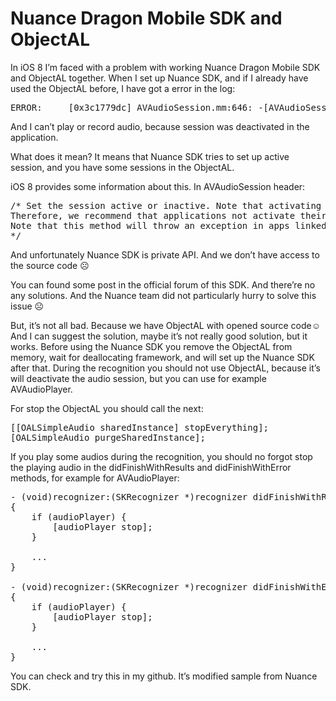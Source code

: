 # Nuance Dragon Mobile SDK and ObjectAL

In iOS 8 I’m faced with a problem with working Nuance Dragon Mobile SDK and ObjectAL together. When I set up Nuance SDK, and if I already have used the ObjectAL before, I have got a error in the log:

<pre>
ERROR:     [0x3c1779dc] AVAudioSession.mm:646: -[AVAudioSession setActive:withOptions:error:]: Deactivating an audio session that has running I/O. All I/O should be stopped or paused prior to deactivating the audio session.
</pre>

And I can’t play or record audio, because session was deactivated in the application.

What does it mean? It means that Nuance SDK tries to set up active session, and you have some sessions in the ObjectAL.

iOS 8 provides some information about this. In AVAudioSession header:

<pre>
/* Set the session active or inactive. Note that activating an audio session is a synchronous (blocking) operation.
Therefore, we recommend that applications not activate their session from a thread where a long blocking operation will be problematic.
Note that this method will throw an exception in apps linked on or after iOS 8 if the session is set inactive while it has running or paused I/O (e.g. audio queues, players, recorders, converters, remote I/Os, etc.).
*/
</pre>

And unfortunately Nuance SDK is private API. And we don’t have access to the source code ☹

You can found some post in the official forum of this SDK. And there’re no any solutions. And the Nuance team did not particularly hurry to solve this issue ☹

But, it’s not all bad. Because we have ObjectAL with opened source code☺And I can suggest the solution, maybe it’s not really good solution, but it works. Before using the Nuance SDK you remove the ObjectAL from memory, wait for deallocating framework, and will set up the Nuance SDK after that. During the recognition you should not use ObjectAL, because it’s will deactivate the audio session, but you can use for example AVAudioPlayer.

For stop the ObjectAL you should call the next:

<pre>
[[OALSimpleAudio sharedInstance] stopEverything];
[OALSimpleAudio purgeSharedInstance];
</pre>

If you play some audios during the recognition, you should no forgot stop the playing audio in the didFinishWithResults and didFinishWithError methods, for example for AVAudioPlayer:

<pre>
- (void)recognizer:(SKRecognizer *)recognizer didFinishWithResults:(SKRecognition *)results
{
    if (audioPlayer) {
        [audioPlayer stop];
    }

    ...
}

- (void)recognizer:(SKRecognizer *)recognizer didFinishWithError:(NSError *)error suggestion:(NSString *)suggestion
{
    if (audioPlayer) {
        [audioPlayer stop];
    }

    ...
}
</pre>

You can check and try this in my github. It’s modified sample from Nuance SDK.
